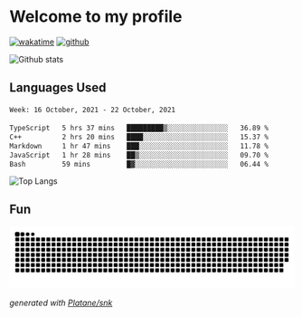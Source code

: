 # Welcome to my profile

[![wakatime](https://wakatime.com/badge/user/82c377cd-a54c-404c-b7df-177b313ca539.svg)](https://wakatime.com/@82c377cd-a54c-404c-b7df-177b313ca539)
[![github](https://img.shields.io/github/followers/xinthose?logo=github&style=plastic)](https://github.com/alanhamlett?tab=followers)

![Github stats](https://github-readme-stats.vercel.app/api?username=xinthose&show_icons=true&theme=radical&count_private=true)

## Languages Used

<!--START_SECTION:waka-->
```text
Week: 16 October, 2021 - 22 October, 2021

TypeScript   5 hrs 37 mins   █████████▒░░░░░░░░░░░░░░░   36.89 % 
C++          2 hrs 20 mins   ████░░░░░░░░░░░░░░░░░░░░░   15.37 % 
Markdown     1 hr 47 mins    ███░░░░░░░░░░░░░░░░░░░░░░   11.78 % 
JavaScript   1 hr 28 mins    ██▒░░░░░░░░░░░░░░░░░░░░░░   09.70 % 
Bash         59 mins         █▓░░░░░░░░░░░░░░░░░░░░░░░   06.44 % 
```
<!--END_SECTION:waka-->

![Top Langs](https://github-readme-stats.vercel.app/api/top-langs/?username=xinthose)

## Fun
![github contribution grid snake animation](https://raw.githubusercontent.com/xinthose/xinthose/output/github-contribution-grid-snake.svg)

_generated with [Platane/snk](https://github.com/Platane/snk)_
